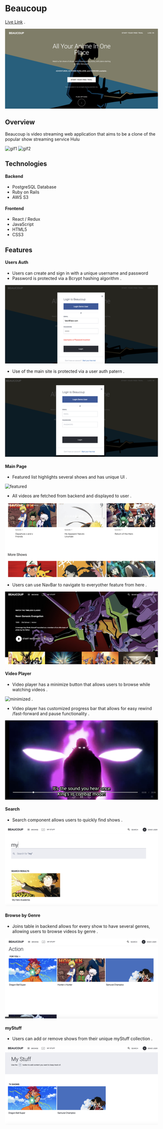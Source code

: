 # Beaucoup

[Live Link](https://beaucoup.herokuapp.com) . 
  
    
    
![alt text](https://github.com/jbotoro/markdown_images/blob/master/beaucoupsplash.png)


## Overview

Beaucoup is video streaming web application that aims to be a clone of the popular show streaming service Hulu

![gif1](https://github.com/jbotoro/markdown_images/blob/master/beaucoupgif1.gif)
![gif2](https://github.com/jbotoro/markdown_images/blob/master/beaucoupgif2.gif)

## Technologies 
 
#### Backend
  * PostgreSQL Database
  * Ruby on Rails
  * AWS S3
  
#### Frontend
  * React / Redux
  * JavaScript
  * HTML5
  * CSS3
  
## Features
 
#### Users Auth
   * Users can create and sign in with a unique username and password
   * Password is protected via a Bcrypt hashing algorithm . 
     
     
   ![loginfail](https://github.com/jbotoro/markdown_images/blob/master/failedloginbeaucoup.png)
   
   * Use of the main site is protected via a user auth patern . 
     
     
   ![login](https://github.com/jbotoro/markdown_images/blob/master/beaucouploginform.png)
   
 
#### Main Page 
   * Featured list highlights several shows and has unique UI . 
     
     
   ![featured](https://github.com/jbotoro/markdown_images/blob/master/beaucoupindexfeatured.png)
   * All videos are fetched from backend and displayed to user . 
     
     
   ![index](https://github.com/jbotoro/markdown_images/blob/master/beaucoupindexshows.png)
   * Users can use NavBar to navigate to everyother feature from here . 
     
   ![NavBar](https://github.com/jbotoro/markdown_images/blob/master/logged-in-navbar.png)  
     
     
#### Video Player  
 

   * Video player has a minimize button that allows users to browse while watching videos . 
     
     
   ![minimized](https://github.com/jbotoro/markdown_images/blob/master/minimizedplayer.png) . 
   
     
     
   * Video player has customized progress bar that allows for easy rewind /fast-forward and pause functionality . 
     
     
   ![progressbar](https://github.com/jbotoro/markdown_images/blob/master/videoplayerbeaucoup.png)
#### Search
   * Search component allows users to quickly find shows . 
     

   ![search](https://github.com/jbotoro/markdown_images/blob/master/beaucoupsearch.png)
#### Browse by Genre
   * Joins table in backend allows for every show to have several genres, allowing users to browse videos by genre . 
     
     
   ![genrebrowse](https://github.com/jbotoro/markdown_images/blob/master/beaucoupbrowsegenres.png)
#### myStuff
   * Users can add or remove shows from their unique myStuff collection . 
     
     
   ![myStuff](https://github.com/jbotoro/markdown_images/blob/master/beaucoupmystuff.png)





